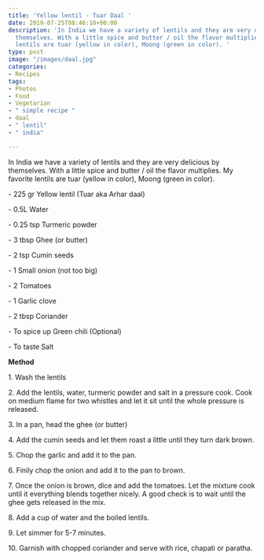 ```yaml
---
title: 'Yellow lentil - Tuar Daal '
date: 2019-07-25T08:46:10+00:00
description: 'In India we have a variety of lentils and they are very delicious by
  themselves. With a little spice and butter / oil the flavor multiplies. My favorite
  lentils are tuar (yellow in color), Moong (green in color). '
type: post
image: "/images/daal.jpg"
categories:
- Recipes
tags:
- Photos
- Food
- Vegetarian
- " simple recipe "
- daal
- " lentil"
- " india"

---
```

In India we have a variety of lentils and they are very delicious by themselves. With a little spice and butter / oil the flavor multiplies. My favorite lentils are tuar (yellow in color), Moong (green in color).

\- 225 gr Yellow lentil (Tuar aka Arhar daal)

\- 0.5L Water

\- 0.25 tsp Turmeric powder

\- 3 tbsp Ghee (or butter)

\- 2 tsp Cumin seeds

\- 1 Small onion (not too big)

\- 2 Tomatoes

\- 1 Garlic clove

\- 2 tbsp Coriander

\- To spice up Green chili (Optional)

\- To taste Salt

**Method**

1\. Wash the lentils

2\. Add the lentils, water, turmeric powder and salt in a pressure cook. Cook on medium flame for two whistles and let it sit until the whole pressure is released.

3\. In a pan, head the ghee (or butter)

4\. Add the cumin seeds and let them roast a little until they turn dark brown.

5\. Chop the garlic and add it to the pan.

6\. Finily chop the onion and add it to the pan to brown.

7\. Once the onion is brown, dice and add the tomatoes. Let the mixture cook until it everything blends together nicely. A good check is to wait until the ghee gets released in the mix.

8\. Add a cup of water and the boiled lentils.

9\. Let simmer for 5-7 minutes.

10\. Garnish with chopped coriander and serve with rice, chapati or paratha.